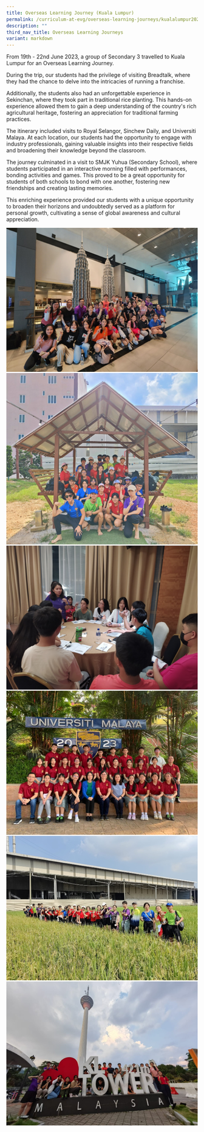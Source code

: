 ```yaml
---
title: Overseas Learning Journey (Kuala Lumpur)
permalink: /curriculum-at-evg/overseas-learning-journeys/kualalumpur2023/
description: ""
third_nav_title: Overseas Learning Journeys
variant: markdown
---
```

From 19th - 22nd June 2023, a group of Secondary 3 travelled to Kuala Lumpur for an Overseas Learning Journey.

During the trip, our students had the privilege of visiting Breadtalk, where they had the chance to delve into the intricacies of running a franchise. 

Additionally, the students also had an unforgettable experience in Sekinchan, where they took part in traditional rice planting. This hands-on experience allowed them to gain a deep understanding of the country's rich agricultural heritage, fostering an appreciation for traditional farming practices.

The itinerary included visits to Royal Selangor, Sinchew Daily, and Universiti Malaya. At each location, our students had the opportunity to engage with industry professionals, gaining valuable insights into their respective fields and broadening their knowledge beyond the classroom.

The journey culminated in a visit to SMJK Yuhua (Secondary School), where students participated in an interactive morning filled with performances, bonding activities and games. This proved to be a great opportunity for students of both schools to bond with one another, fostering new friendships and creating lasting memories.

This enriching experience provided our students with a unique opportunity to broaden their horizons and undoubtedly served as a platform for personal growth, cultivating a sense of global awareness and cultural appreciation.

![](/images/kuala%20lumpur%201.jpg)![](/images/kuala%20lumpur%202.jpg)![](/images/kuala%20lumpur%209.jpg)![](/images/kuala%20lumpur%205.jpg)![](/images/kuala%20lumpur%204.jpg)![](/images/kuala%20lumpur%207.jpg)